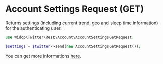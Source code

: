 # Account Settings Request (GET)

Returns settings (including current trend, geo and sleep time information) for the authenticating user.

``` php
use Widop\Twitter\Rest\Account\AccountSettingsGetRequest;

$settings = $twitter->send(new AccountSettingsGetRequest());
```

You can get more informations [here](https://dev.twitter.com/docs/api/1.1/get/account/settings).
